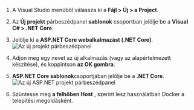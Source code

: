 1. A Visual Studio menüből válassza ki a **Fájl > Új > a Project**. 

1. Az **Új projekt** párbeszédpanel **sablonok** csoportban jelölje be a **Visual C# > .NET Core**.

1. Jelölje ki a **ASP.NET Core webalkalmazást (.NET Core)**.
    ![Az új projekt párbeszédpanel](./media/vs-docker-create-aspnetcore-app/create-new-project.png)

1. Adjon meg egy nevet az új alkalmazás (vagy az alapértelmezett készítése), és koppintson **az OK gombra**.  

1. **ASP.NET Core sablonok**csoportjában jelölje be a **.NET Core**.
    ![Az új ASP.NET projekt párbeszédpanel](./media/vs-docker-create-aspnetcore-app/aspnet-core-template.png)

1. Szüntesse meg **a felhőben Host** , szerint lesz használatban Docker a telepítési megoldásként.

